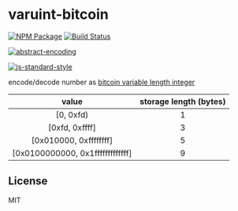 # varuint-bitcoin

[![NPM Package](https://img.shields.io/npm/v/varuint-bitcoin.svg?style=flat-square)](https://www.npmjs.org/package/varuint-bitcoin)
[![Build Status](https://img.shields.io/travis/bitcoinjs/varuint-bitcoin.svg?branch=master&style=flat-square)](https://travis-ci.org/bitcoinjs/varuint-bitcoin)

[![abstract-encoding](https://img.shields.io/badge/abstract--encoding-compliant-brightgreen.svg?style=flat-square)](https://github.com/mafintosh/abstract-encoding)

[![js-standard-style](https://cdn.rawgit.com/feross/standard/master/badge.svg)](https://github.com/feross/standard)

encode/decode number as [bitcoin variable length integer](https://en.bitcoin.it/wiki/Protocol_documentation#Variable_length_integer)

| value | storage length (bytes) |
|:------:|:--------------:|
| [0, 0xfd) | 1 |
| [0xfd, 0xffff] | 3 |
| [0x010000, 0xffffffff] | 5 |
| [0x0100000000, 0x1fffffffffffff] | 9 |

## License

MIT
